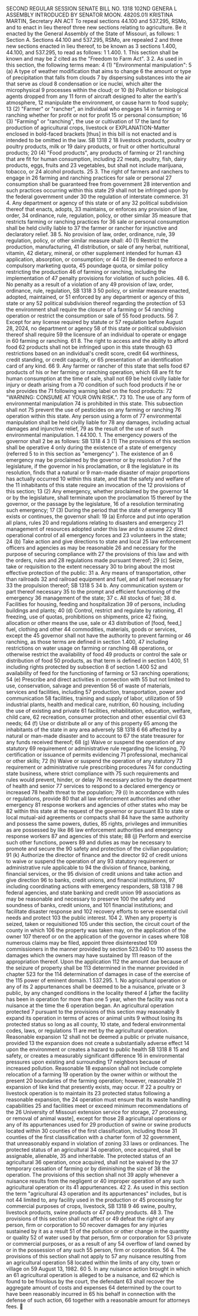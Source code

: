 SECOND REGULAR SESSION
SENATE BILL NO. 1318
102ND GENERA L ASSEMBLY
INTRODUCED BY SENATOR MOON.
4820S.01I KRISTINA MARTIN, Secretary
AN ACT
To repeal sections 44.100 and 537.295, RSMo, and to enact in lieu thereof three new sections
relating to agriculture.
Be it enacted by the General Assembly of the State of Missouri, as follows:
1 Section A. Sections 44.100 and 537.295, RSMo, are repealed
2 and three new sections enacted in lieu thereof, to be known as
3 sections 1.400, 44.100, and 537.295, to read as follows:
1 1.400. 1. This section shall be known and may be
2 cited as the "Freedom to Farm Act".
3 2. As used in this section, the following terms mean:
4 (1) "Environmental manipulation":
5 (a) A type of weather modification that aims to change
6 the amount or type of precipitation that falls from clouds
7 by dispersing substances into the air that serve as cloud
8 condensation or ice nuclei, which alter the microphysical
9 processes within the cloud; or
10 (b) Pollution or biological agents dropped from any
11 form of aircraft designed to alter the earth's atmosphere,
12 manipulate the environment, or cause harm to food supply;
13 (2) "Farmer" or "rancher", an individual who engages
14 in farming or ranching whether for profit or not for profit
15 or personal consumption;
16 (3) "Farming" or "ranching", the use or cultivation of
17 the land for production of agricultural crops, livestock or
EXPLANATION-Matter enclosed in bold-faced brackets [thus] in this bill is not enacted
and is intended to be omitted in the law.
SB 1318 2
18 livestock products, poultry or poultry products, milk or
19 dairy products, or fruit or other horticultural products;
20 (4) "Food products", any products of farming or
21 ranching that are fit for human consumption, including
22 meats, poultry, fish, dairy products, eggs, fruits and
23 vegetables, but shall not include marijuana, tobacco, or
24 alcohol products.
25 3. The right of farmers and ranchers to engage in
26 farming and ranching practices for sale or personal
27 consumption shall be guaranteed free from government
28 intervention and such practices occurring within this state
29 shall not be infringed upon by the federal government under
30 the regulation of interstate commerce.
31 4. Any department or agency of this state or of any
32 political subdivision thereof that enacts, adopts,
33 maintains, or enforces any provision of law, order,
34 ordinance, rule, regulation, policy, or other similar
35 measure that restricts farming or ranching practices for
36 sale or personal consumption shall be held civilly liable to
37 the farmer or rancher for injunctive and declaratory relief.
38 5. No provision of law, order, ordinance, rule,
39 regulation, policy, or other similar measure shall:
40 (1) Restrict the production, manufacturing,
41 distribution, or sale of any herbal, nutritional, vitamin,
42 dietary, mineral, or other supplement intended for human
43 application, absorption, or consumption; or
44 (2) Be deemed to enforce a compulsory marketing quota,
45 poundage quota, or similar policy restricting the production
46 of farming or ranching, including the implementation of
47 penalty provisions for violation of such policies.
48 6. No penalty as a result of a violation of any
49 provision of law, order, ordinance, rule, regulation,
SB 1318 3
50 policy, or similar measure enacted, adopted, maintained, or
51 enforced by any department or agency of this state or any
52 political subdivision thereof regarding the protection of
53 the environment shall require the closure of a farming or
54 ranching operation or restrict the consumption or sale of
55 food products.
56 7. Except for any license required by statute or
57 regulation before August 28, 2024, no department or agency
58 of this state or political subdivision thereof shall require
59 the licensure of an individual to operate or engage in
60 farming or ranching.
61 8. The right to access and the ability to afford food
62 products shall not be infringed upon in this state through
63 restrictions based on an individual's credit score, credit
64 worthiness, credit standing, or credit capacity, or
65 presentation of an identification card of any kind.
66 9. Any farmer or rancher of this state that sells food
67 products of his or her farming or ranching operation, which
68 are fit for human consumption at the time of sale, shall not
69 be held civilly liable for injury or death arising from a
70 condition of such food products if he or she provides the
71 following warning label on the food products:
72 "WARNING: CONSUME AT YOUR OWN RISK.".
73 10. The use of any form of environmental manipulation
74 is prohibited in this state. This subsection shall not
75 prevent the use of pesticides on any farming or ranching
76 operation within this state. Any person using a form of
77 environmental manipulation shall be held civilly liable for
78 any damages, including actual damages and injunctive relief,
79 as the result of the use of such environmental manipulation.
1 44.100. 1. The emergency powers of the governor shall
2 be as follows:
SB 1318 4
3 (1) The provisions of this section shall be operative
4 only during the existence of a state of emergency (referred
5 to in this section as "emergency" ). The existence of an
6 emergency may be proclaimed by the governor or by resolution
7 of the legislature, if the governor in his proclamation, or
8 the legislature in its resolution, finds that a natural or
9 man-made disaster of major proportions has actually occurred
10 within this state, and that the safety and welfare of the
11 inhabitants of this state require an invocation of the
12 provisions of this section;
13 (2) Any emergency, whether proclaimed by the governor
14 or by the legislature, shall terminate upon the proclamation
15 thereof by the governor, or the passage by the legislature,
16 of a resolution terminating such emergency;
17 (3) During the period that the state of emergency
18 exists or continues, the governor shall:
19 (a) Enforce and put into operation all plans, rules
20 and regulations relating to disasters and emergency
21 management of resources adopted under this law and to assume
22 direct operational control of all emergency forces and
23 volunteers in the state;
24 (b) Take action and give directions to state and local
25 law enforcement officers and agencies as may be reasonable
26 and necessary for the purpose of securing compliance with
27 the provisions of this law and with the orders, rules and
28 regulations made pursuant thereof;
29 (c) Seize, take or requisition to the extent necessary
30 to bring about the most effective protection of the public:
31 a. Any means of transportation, other than railroads
32 and railroad equipment and fuel, and all fuel necessary for
33 the propulsion thereof;
SB 1318 5
34 b. Any communication system or part thereof necessary
35 to the prompt and efficient functioning of the emergency
36 management of the state;
37 c. All stocks of fuel;
38 d. Facilities for housing, feeding and hospitalization
39 of persons, including buildings and plants;
40 (d) Control, restrict and regulate by rationing,
41 freezing, use of quotas, prohibitions on shipments, price
42 fixing, allocation or other means the use, sale or
43 distribution of [food, feed,] fuel, clothing and other
44 commodities, materials, goods or services, except the
45 governor shall not have the authority to prevent farming or
46 ranching, as those terms are defined in section 1.400,
47 including restrictions on water usage on farming or ranching
48 operations, or otherwise restrict the availability of food
49 products or control the sale or distribution of food
50 products, as that term is defined in section 1.400,
51 including rights protected by subsection 8 of section 1.400
52 and availability of feed for the functioning of farming or
53 ranching operations;
54 (e) Prescribe and direct activities in connection with
55 but not limited to use, conservation, salvage and prevention
56 of waste of materials, services and facilities, including
57 production, transportation, power and communication
58 facilities, training and supply of labor, utilization of
59 industrial plants, health and medical care, nutrition,
60 housing, including the use of existing and private
61 facilities, rehabilitation, education, welfare, child care,
62 recreation, consumer protection and other essential civil
63 needs;
64 (f) Use or distribute all or any of this property
65 among the inhabitants of the state in any area adversely
SB 1318 6
66 affected by a natural or man-made disaster and to account to
67 the state treasurer for any funds received thereof;
68 (g) Waive or suspend the operation of any statutory
69 requirement or administrative rule regarding the licensing,
70 certification or issuance of permits evidencing
71 professional, mechanical or other skills;
72 (h) Waive or suspend the operation of any statutory
73 requirement or administrative rule prescribing procedures
74 for conducting state business, where strict compliance with
75 such requirements and rules would prevent, hinder, or delay
76 necessary action by the department of health and senior
77 services to respond to a declared emergency or increased
78 health threat to the population;
79 (i) In accordance with rules or regulations, provide
80 that all law enforcement authorities and other emergency
81 response workers and agencies of other states who may be
82 within this state at the request of the governor or pursuant
83 to state or local mutual-aid agreements or compacts shall
84 have the same authority and possess the same powers, duties,
85 rights, privileges and immunities as are possessed by like
86 law enforcement authorities and emergency response workers
87 and agencies of this state;
88 (j) Perform and exercise such other functions, powers
89 and duties as may be necessary to promote and secure the
90 safety and protection of the civilian population;
91 (k) Authorize the director of finance and the director
92 of credit unions to waive or suspend the operation of any
93 statutory requirement or administrative rule applicable to
94 the division of finance, banking, financial services, or the
95 division of credit unions and take action and give direction
96 to banks, credit unions, and financial institutions,
97 including coordinating actions with emergency responders,
SB 1318 7
98 federal agencies, and state banking and credit union
99 associations as may be reasonable and necessary to preserve
100 the safety and soundness of banks, credit unions, and
101 financial institutions; and facilitate disaster response and
102 recovery efforts to serve essential civil needs and protect
103 the public interest.
104 2. When any property is seized, taken or requisitioned
105 under this section, the circuit court of the county in which
106 the property was taken may, on the application of the owner
107 thereof or on the application of the governor in cases where
108 numerous claims may be filed, appoint three disinterested
109 commissioners in the manner provided by section 523.040 to
110 assess the damages which the owners may have sustained by
111 reason of the appropriation thereof. Upon the application
112 the amount due because of the seizure of property shall be
113 determined in the manner provided in chapter 523 for the
114 determination of damages in case of the exercise of the
115 power of eminent domain.
1 537.295. 1. No agricultural operation or any of its
2 appurtenances shall be deemed to be a nuisance, private or
3 public, by any changed conditions in the locality thereof
4 [after the facility has been in operation for more than one
5 year, when the facility was not a nuisance at the time the
6 operation began. An agricultural operation protected
7 pursuant to the provisions of this section may reasonably
8 expand its operation in terms of acres or animal units
9 without losing its protected status so long as all county,
10 state, and federal environmental codes, laws, or regulations
11 are met by the agricultural operation. Reasonable expansion
12 shall not be deemed a public or private nuisance, provided
13 the expansion does not create a substantially adverse effect
14 upon the environment or creates a hazard to public health
SB 1318 8
15 and safety, or creates a measurably significant difference
16 in environmental pressures upon existing and surrounding
17 neighbors because of increased pollution. Reasonable
18 expansion shall not include complete relocation of a farming
19 operation by the owner within or without the present
20 boundaries of the farming operation; however, reasonable
21 expansion of like kind that presently exists, may occur. If
22 a poultry or livestock operation is to maintain its
23 protected status following a reasonable expansion, the
24 operation must ensure that its waste handling capabilities
25 and facilities meet or exceed minimum recommendations of the
26 University of Missouri extension service for storage,
27 processing, or removal of animal waste], except for those
28 agricultural operations or any of its appurtenances used for
29 production of swine or swine products located within
30 counties of the first classification, including those
31 counties of the first classification with a charter form of
32 government, that unreasonably expand in violation of zoning
33 laws or ordinances. The protected status of an agricultural
34 operation, once acquired, shall be assignable, alienable,
35 and inheritable. The protected status of an agricultural
36 operation, once acquired, shall not be waived by the
37 temporary cessation of farming or by diminishing the size of
38 the operation. The provisions of this section shall not
39 apply whenever a nuisance results from the negligent or
40 improper operation of any such agricultural operation or its
41 appurtenances.
42 2. As used in this section the term "agricultural
43 operation and its appurtenances" includes, but is not
44 limited to, any facility used in the production or
45 processing for commercial purposes of crops, livestock,
SB 1318 9
46 swine, poultry, livestock products, swine products or
47 poultry products.
48 3. The provisions of this section shall not affect or
49 defeat the right of any person, firm or corporation to
50 recover damages for any injuries sustained by it as a result
51 of the pollution or other change in the quantity or quality
52 of water used by that person, firm or corporation for
53 private or commercial purposes, or as a result of any
54 overflow of land owned by or in the possession of any such
55 person, firm or corporation.
56 4. The provisions of this section shall not apply to
57 any nuisance resulting from an agricultural operation
58 located within the limits of any city, town or village on
59 August 13, 1982.
60 5. In any nuisance action brought in which an
61 agricultural operation is alleged to be a nuisance, and
62 which is found to be frivolous by the court, the defendant
63 shall recover the aggregate amount of costs and expenses
64 determined by the court to have been reasonably incurred in
65 his behalf in connection with the defense of such action,
66 together with a reasonable amount for attorneys fees.
